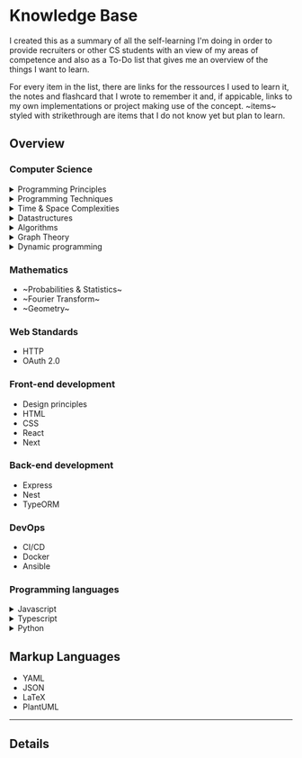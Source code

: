 # Knowledge Base
I created this as a summary of all the self-learning I'm doing in order to provide recruiters or other CS students with an view of my areas of competence and also as a To-Do list that gives me an overview of the things I want to learn.

For every item in the list, there are links for the ressources I used to learn it, the notes and flashcard that I wrote to remember it and, if appicable, links to my own implementations or project making use of the concept. ~items~ styled with strikethrough are items that I do not know yet but plan to learn.

## Overview

### Computer Science

<details>
  <summary>Programming Principles</summary>
  
  * [SOLID Principles](## Mathematics)
  * DRY / AHA
  * Design Patterns
  * Twelve Factor App 
  <br> 
  [Pascal](https://twitter.com/askpascalandy/)
  
</details>

<details>
  <summary>Programming Techniques</summary>
  
  * Memoization
  * Fluent interfaces
  * Design Patterns
  * Twelve Factor App
  
</details>

<details>
  <summary>Time & Space Complexities</summary>
  
  * Big O
  * Amortized cost
  
</details>

<details>
  <summary>Datastructures</summary>
  
  * Arrays
  * Linked Lists
  * Stacks and Queues
  * Binary Trees
  * Hash Tables
  * Heaps
  
</details>

<details>
  <summary>Algorithms</summary>
  
  * Binary Search
  * Knuth Shuffle
  * Selection Sort
  * Insertion Sort
  * Merge Sort
  * Quick Sort
  
</details>

<details>
  <summary>Graph Theory</summary>
  
  * General concepts
  * Breadth-first search
  * Depth-first search
  
</details>

<details>
  <summary>Dynamic programming</summary>
  
  * Optimal sub-structure
  * Overlapping sub-problems
  
</details>

### Mathematics
  
  * ~Probabilities & Statistics~
  * ~Fourier Transform~
  * ~Geometry~

### Web Standards
  
  * HTTP
  * OAuth 2.0
 
### Front-end development
  
  * Design principles
  * HTML
  * CSS
  * React
  * Next

### Back-end development
  
  * Express
  * Nest
  * TypeORM

### DevOps

  * CI/CD
  * Docker
  * Ansible

### Programming languages
  
<details>
  <summary>Javascript</summary>
  
  * Arrays
  * Strings
  * Objects
  * LocalStorage
  * Optional Chaining
  * Classes
  
</details>

<details>
  <summary>Typescript</summary>
  
  * Type annotations
  * Interfaces inheritance
  
</details>

<details>
  <summary>Python</summary>
  
  * Collections
  * Lists
  * Iterators
  * Generators
  * Strings
  * Type hinting
  * Classes
  
</details>

## Markup Languages

  * YAML
  * JSON
  * LaTeX
  * PlantUML

--- 

## Details
